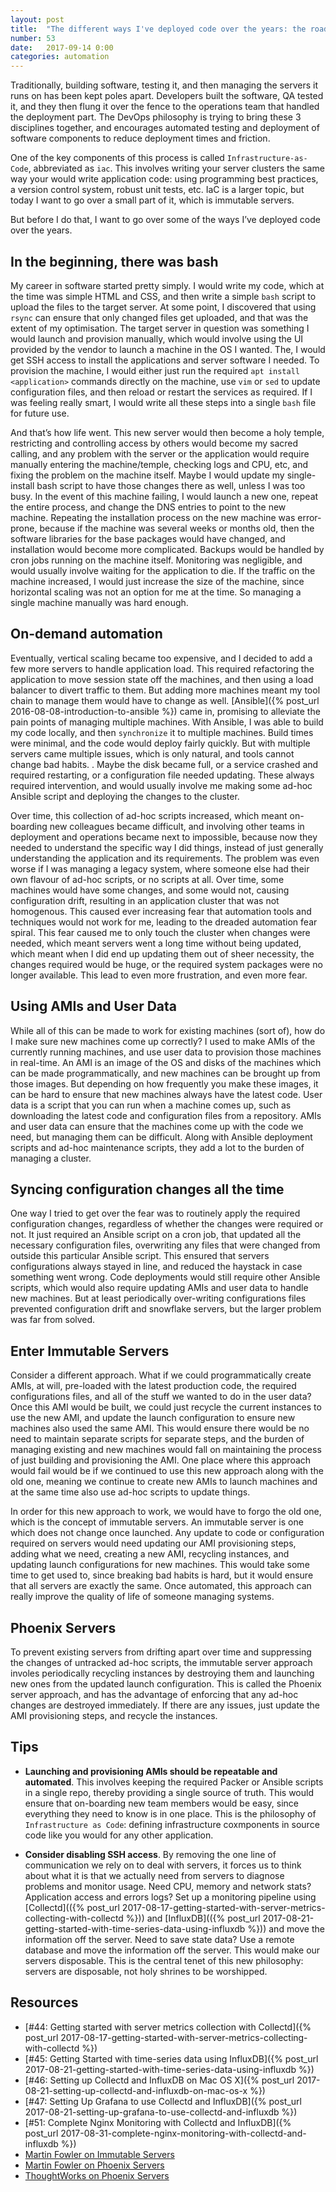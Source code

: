 ```yaml
---
layout: post
title:  "The different ways I've deployed code over the years: the road to Immutable Servers"
number: 53
date:   2017-09-14 0:00
categories: automation
---
```

Traditionally, building software, testing it, and then managing the servers it runs on has been kept poles apart. Developers built the software, QA tested it, and they then flung it over the fence to the operations team that handled the deployment part. The DevOps philosophy is trying to bring these 3 disciplines together, and encourages automated testing and deployment of software components to reduce deployment times and friction.

One of the key components of this process is called `Infrastructure-as-Code`, abbreviated as `iac`. This involves writing your server clusters the same way your would write application code: using programming best practices, a version control system, robust unit tests, etc. IaC is a larger topic, but today I want to go over a small part of it, which is immutable servers.

But before I do that, I want to go over some of the ways I’ve deployed code over the years.

## In the beginning, there was bash
My career in software started pretty simply. I would write my code, which at the time was simple HTML and CSS, and then write a simple `bash` script to upload the files to the target server. At some point, I discovered that using `rsync` can ensure that only changed files get uploaded, and that was the extent of my optimisation. The target server in question was something I would launch and provision manually, which would involve using the UI provided by the vendor to launch a machine in the OS I wanted. The, I would get SSH access to install the applications and server software I needed. To provision the machine, I would either just run the required `apt install <application>` commands directly on the machine, use `vim` or `sed` to update configuration files, and then reload or restart the services as required. If I was feeling really smart, I would write all these steps into a single `bash` file for future use.

And that’s how life went. This new server would then become a holy temple, restricting and controlling access by others would become my sacred calling, and any problem with the server or the application would require manually entering the machine/temple, checking logs and CPU, etc, and fixing the problem on the machine itself. Maybe I would update my single-install bash script to have those changes there as well, unless I was too busy. In the event of this machine failing, I would launch a new one, repeat the entire process, and change the DNS entries to point to the new machine. Repeating the installation process on the new machine was error-prone, because if the machine was several weeks or months old, then the software libraries for the base packages would have changed, and installation would become more complicated. Backups would be handled by cron jobs running on the machine itself. Monitoring was negligible, and would usually involve waiting for the application to die. If the traffic on the machine increased, I would just increase the size of the machine, since horizontal scaling was not an option for me at the time. So managing a single machine manually was hard enough.

## On-demand automation
Eventually, vertical scaling became too expensive, and I decided to add a few more servers to handle application load. This required refactoring the application to move session state off the machines, and then using a load balancer to divert traffic to them. But adding more machines meant my tool chain to manage them would have to change as well. [Ansible]({% post_url 2016-08-08-introduction-to-ansible %}) came in, promising to alleviate the pain points of managing multiple machines. With Ansible, I was able to build my code locally, and then `synchronize` it to multiple machines. Build times were minimal, and the code would deploy fairly quickly. But with multiple servers came multiple issues, which is only natural, and tools cannot change bad habits. . Maybe the disk became full, or a service crashed and required restarting, or a configuration file needed updating. These always required intervention, and would usually involve me making some ad-hoc Ansible script and deploying the changes to the cluster.

Over time, this collection of ad-hoc scripts increased, which meant on-boarding new colleagues became difficult, and involving other teams in deployment and operations became next to impossible, because now they needed to understand the specific way I did things, instead of just generally understanding the application and its requirements. The problem was even worse if I was managing a legacy system, where someone else had their own flavour of ad-hoc scripts, or no scripts at all. Over time, some machines would have some changes, and some would not, causing configuration drift, resulting in an application cluster that was not homogenous. This caused ever increasing fear that automation tools and techniques would not work for me, leading to the dreaded automation fear spiral. This fear caused me to only touch the cluster when changes were needed, which meant servers went a long time without being updated, which meant when I did end up updating them out of sheer necessity, the changes required would be huge, or the required system packages were no longer available. This lead to even more frustration, and even more fear.

## Using AMIs and User Data
While all of this can be made to work for existing machines (sort of), how do I make sure new machines come up correctly? I used to make AMIs of the currently running machines, and use user data to provision those machines in real-time. An AMI is an image of the OS and disks of the machines which can be made programmatically, and new machines can be brought up from those images. But depending on how frequently you make these images, it can be hard to ensure that new machines always have the latest code. User data is a script that you can run when a machine comes up, such as downloading the latest code and configuration files from a repository. AMIs and user data can ensure that the machines come up with the code we need, but managing them can be difficult. Along with Ansible deployment scripts and ad-hoc maintenance scripts, they add a lot to the burden of managing a cluster.

## Syncing configuration changes all the time
One way I tried to get over the fear was to routinely apply the required configuration changes, regardless of whether the changes were required or not. It just required an Ansible script on a cron job, that updated all the necessary configuration files, overwriting any files that were changed from outside this particular Ansible script. This ensured that servers configurations always stayed in line, and reduced the haystack in case something went wrong. Code deployments would still require other Ansible scripts, which would also require updating AMIs and user data to handle new machines. But at least periodically over-writing configurations files prevented configuration drift and snowflake servers, but the larger problem was far from solved.

## Enter Immutable Servers
Consider a different approach. What if we could programmatically create AMIs, at will, pre-loaded with the latest production code, the required configurations files, and all of the stuff we wanted to do in the user data? Once this AMI would be built, we could just recycle the current instances to use the new AMI, and update the launch configuration to ensure new machines also used the same AMI. This would ensure there would be no need to maintain separate scripts for separate steps, and the burden of managing existing and new machines would fall on maintaining the process of just building and provisioning the AMI. One place where this approach would fail would be if we continued to use this new approach along with the old one, meaning we continue to create new AMIs to launch machines and at the same time also use ad-hoc scripts to update things.

In order for this new approach to work, we would have to forgo the old one, which is the concept of immutable servers. An immutable server is one which does not change once launched. Any update to code or configuration required on servers would need updating our AMI provisioning steps, adding what we need, creating a new AMI, recycling instances, and updating launch configurations for new machines. This would take some time to get used to, since breaking bad habits is hard, but it would ensure that all servers are exactly the same. Once automated, this approach can really improve the quality of life of someone managing systems.

## Phoenix Servers
To prevent existing servers from drifting apart over time and suppressing the changes of untracked ad-hoc scripts, the immutable server approach involes periodically recycling instances by destroying them and launching new ones from the updated launch configuration. This is called the Phoenix server approach, and has the advantage of enforcing that any ad-hoc changes are destroyed immediately. If there are any issues, just update the AMI provisioning steps, and recycle the instances.

## Tips

- **Launching and provisioning AMIs should be repeatable and automated**. This involves keeping the required Packer or Ansible scripts in a single repo, thereby providing a single source of truth. This would ensure that on-boarding new team members would be easy, since everything they need to know is in one place. This is the philosophy of `Infrastructure as Code`: defining infrastructure coxmponents in source code like you would for any other application.

- **Consider disabling SSH access**. By removing the one line of communication we rely on to deal with servers, it forces us to think about what it is that we actually need from servers to diagnose problems and monitor usage. Need CPU, memory and network stats? Application access and errors logs? Set up a monitoring pipeline using [Collectd](({% post_url 2017-08-17-getting-started-with-server-metrics-collecting-with-collectd %})) and [InfluxDB](({% post_url 2017-08-21-getting-started-with-time-series-data-using-influxdb %})) and move the information off the server. Need to save state data? Use a remote database and move the information off the server. This would make our servers disposable. This is the central tenet of this new philosophy: servers are disposable, not holy shrines to be worshipped.

## Resources
- [#44: Getting started with server metrics collection with Collectd]({% post_url 2017-08-17-getting-started-with-server-metrics-collecting-with-collectd %})
- [#45: Getting Started with time-series data using InfluxDB]({% post_url 2017-08-21-getting-started-with-time-series-data-using-influxdb %})
- [#46: Setting up Collectd and InfluxDB on Mac OS X]({% post_url 2017-08-21-setting-up-collectd-and-influxdb-on-mac-os-x %})
- [#47: Setting Up Grafana to use Collectd and InfluxDB]({% post_url 2017-08-21-setting-up-grafana-to-use-collectd-and-influxdb %})
- [#51: Complete Nginx Monitoring with Collectd and InfluxDB]({% post_url 2017-08-31-complete-nginx-monitoring-with-collectd-and-influxdb %})
- [Martin Fowler on Immutable Servers](https://martinfowler.com/bliki/ImmutableServer.html)
- [Martin Fowler on Phoenix Servers](https://martinfowler.com/bliki/PhoenixServer.html)
- [ThoughtWorks on Phoenix Servers](https://www.thoughtworks.com/insights/blog/moving-to-phoenix-server-pattern-introduction)